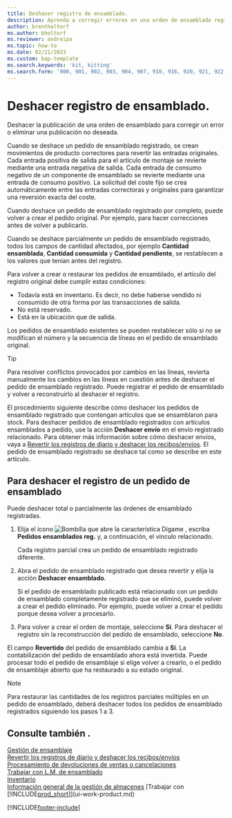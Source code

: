 ```yaml
---
title: Deshacer registro de ensamblado.
description: Aprenda a corregir errores en una orden de ensamblado registrada.
author: brentholtorf
ms.author: bholtorf
ms.reviewer: andreipa
ms.topic: how-to
ms.date: 02/21/2023
ms.custom: bap-template
ms.search.keywords: 'kit, kitting'
ms.search.form: '900, 901, 902, 903, 904, 907, 910, 916, 920, 921, 922, 923, 940, 941, 942, 930, 931, 932, 914, 915, 905'
---
```

# <a name="undo-assembly-posting"></a><a name="undo-assembly-posting"></a>Deshacer registro de ensamblado.

Deshacer la publicación de una orden de ensamblado para corregir un error o eliminar una publicación no deseada.

Cuando se deshace un pedido de ensamblado registrado, se crean movimientos de producto correctores para revertir las entradas originales. Cada entrada positiva de salida para el artículo de montaje se revierte mediante una entrada negativa de salida. Cada entrada de consumo negativo de un componente de ensamblado se revierte mediante una entrada de consumo positivo. La solicitud del coste fijo se crea automáticamente entre las entradas correctoras y originales para garantizar una reversión exacta del coste.  

Cuando deshace un pedido de ensamblado registrado por completo, puede volver a crear el pedido original. Por ejemplo, para hacer correcciones antes de volver a publicarlo.  

Cuando se deshace parcialmente un pedido de ensamblado registrado, todos los campos de cantidad afectados, por ejemplo **Cantidad ensamblada**, **Cantidad consumida** y **Cantidad pendiente**, se restablecen a los valores que tenían antes del registro.  

Para volver a crear o restaurar los pedidos de ensamblado, el artículo del registro original debe cumplir estas condiciones:  

* Todavía está en inventario. Es decir, no debe haberse vendido ni consumido de otra forma por las transacciones de salida.  
* No está reservado.  
* Está en la ubicación que de salida.  

Los pedidos de ensamblado existentes se pueden restablecer sólo si no se modifican el número y la secuencia de líneas en el pedido de ensamblado original.  

> [!TIP]  
> Para resolver conflictos provocados por cambios en las líneas, revierta manualmente los cambios en las líneas en cuestión antes de deshacer el pedido de ensamblado registrado. Puede registrar el pedido de ensamblado y volver a reconstruirlo al deshacer el registro.  

El procedimiento siguiente describe cómo deshacer los pedidos de ensamblado registrado que contengan artículos que se ensamblaron para stock. Para deshacer pedidos de ensamblado registrados con artículos ensamblados a pedido, use la acción **Deshacer envío** en el envío registrado relacionado. Para obtener más información sobre cómo deshacer envíos, vaya a [Revertir los registros de diario y deshacer los recibos/envíos](finance-how-reverse-journal-posting.md). El pedido de ensamblado registrado se deshace tal como se describe en este artículo.  

## <a name="to-undo-posting-of-an-assembly-order"></a><a name="to-undo-posting-of-an-assembly-order"></a>Para deshacer el registro de un pedido de ensamblado

Puede deshacer total o parcialmente las órdenes de ensamblado registradas.

1. Elija el icono ![Bombilla que abre la característica Dígame](media/ui-search/search_small.png "Dígame qué desea hacer") , escriba **Pedidos ensamblados reg.** y, a continuación, el vínculo relacionado.  

   Cada registro parcial crea un pedido de ensamblado registrado diferente.  
2. Abra el pedido de ensamblado registrado que desea revertir y elija la acción **Deshacer ensamblado**.  

    Si el pedido de ensamblado publicado está relacionado con un pedido de ensamblado completamente registrado que se eliminó, puede volver a crear el pedido eliminado. Por ejemplo, puede volver a crear el pedido porque desea volver a procesarlo.  
3. Para volver a crear el orden de montaje, seleccione **Sí**. Para deshacer el registro sin la reconstrucción del pedido de ensamblado, seleccione **No**.  

El campo **Revertido** del pedido de ensamblado cambia a **Sí**. La contabilización del pedido de ensamblado ahora está invertida. Puede procesar todo el pedido de ensamblaje si elige volver a crearlo, o el pedido de ensamblaje abierto que ha restaurado a su estado original.  

> [!NOTE]  
> Para restaurar las cantidades de los registros parciales múltiples en un pedido de ensamblado, deberá deshacer todos los pedidos de ensamblado registrados siguiendo los pasos 1 a 3.  

## <a name="see-also"></a><a name="see-also"></a>Consulte también .

[Gestión de ensamblaje](assembly-assemble-items.md)  
[Revertir los registros de diario y deshacer los recibos/envíos](finance-how-reverse-journal-posting.md)  
[Procesamiento de devoluciones de ventas o cancelaciones](sales-how-process-sales-returns-cancellations.md)  
[Trabajar con L.M. de ensamblado](assembly-how-work-assembly-boms.md)  
[Inventario](inventory-manage-inventory.md)  
[Información general de la gestión de almacenes](design-details-warehouse-management.md)
[Trabajar con [!INCLUDE[prod_short](includes/prod_short.md)]](ui-work-product.md)


[!INCLUDE[footer-include](includes/footer-banner.md)]
